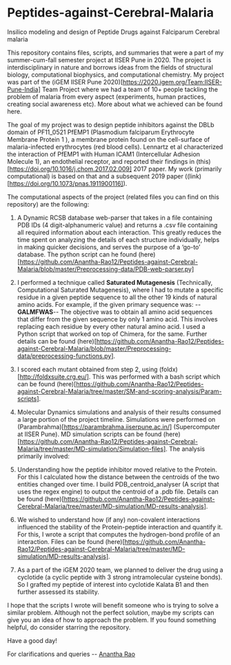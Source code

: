 # Peptides-against-Cerebral-Malaria
Insilico modeling and design of Peptide Drugs against Falciparum Cerebral malaria

This repository contains files, scripts, and summaries that were a part of my summer-cum-fall semester project at IISER Pune in 2020. The project is interdisciplinary in nature and borrows ideas from the fields of structural biology, computational biophysics, and computational chemistry. My project was part of the (iGEM IISER Pune 2020)[https://2020.igem.org/Team:IISER-Pune-India] Team Project where we had a team of 10+ people tackling the problem of malaria from every aspect (experiments, human practices, creating social awareness etc). More about what we achieved can be found here.

The goal of my project was to design peptide inhibitors against the DBLb domain of PF11_0521 PfEMP1 (Plasmodium falciparum Erythrocyte Membrane Protein 1 ), a membrane protein found on the cell-surface of malaria-infected erythrocytes (red blood cells). Lennartz et al characterized the interaction of PfEMP1 with Human ICAM1 (Intercellular Adhesion Molecule 1), an endothelial receptor, and reported their findings in (this)[https://doi.org/10.1016/j.chom.2017.02.009] 2017 paper. My work (primarily computational) is based on that and a subsequent 2019 paper ((link)[https://doi.org/10.1073/pnas.1911900116]). 

The computational aspects of the project (related files you can find on this repository) are the following: 

1. A Dynamic RCSB database web-parser that takes in a file containing PDB IDs (4 digit-alphanumeric value) and returns a .csv file containing all required information about each interaction. This greatly reduces the time spent on analyzing the details of each structure individually, helps in making quicker decisions, and serves the purpose of a ‘go-to’ database. The python script can he found (here)[https://github.com/Anantha-Rao12/Peptides-against-Cerebral-Malaria/blob/master/Preprocessing-data/PDB-web-parser.py]

2. I performed a technique called **Saturated Mutagenesis** (Technically, Computational Saturated Mutagenesis), where I had to mutate a specific residue in a given peptide sequence to all the other 19 kinds of natural amino acids. For example, if the given primary sequence was: 
    --**GALMFWAS**--
The objective was to obtain all amino acid sequences that differ from the given sequence by only 1 amino acid. This involves replacing each residue by every other natural amino acid. I used a Python script that worked on top of Chimera, for the same. Further details can be found (here)[https://github.com/Anantha-Rao12/Peptides-against-Cerebral-Malaria/blob/master/Preprocessing-data/preprocessing-functions.py].

3. I scored each mutant obtained from step 2, using (foldx)[http://foldxsuite.crg.eu/]. This was performed with a bash script which can be found (here)[https://github.com/Anantha-Rao12/Peptides-against-Cerebral-Malaria/tree/master/SM-and-scoring-analysis/Param-scripts]. 


4. Molecular Dynamics simulations and analysis of their results consumed a large portion of the project timeline. Simulations were performed on (Parambrahma)[https://parambrahma.iiserpune.ac.in/] (Supercomputer at IISER Pune). MD simulation scripts can be found (here)[https://github.com/Anantha-Rao12/Peptides-against-Cerebral-Malaria/tree/master/MD-simulation/Simulation-files]. The analysis primarily involved: 

  1. Understanding how the peptide inhibitor moved relative to the Protein. For this I calculated how the distance between the centroids of the two entities changed over time. I build PDB_centroid_analyser (A script that uses the regex engine) to output the centroid of a .pdb file. Details can be found (here)[https://github.com/Anantha-Rao12/Peptides-against-Cerebral-Malaria/tree/master/MD-simulation/MD-results-analysis]. 
    
  2. We wished to understand how (if any) non-covalent interactions influenced the stability of the Protein-peptide interaction and quantify it. For this, I wrote a script that computes the hydrogen-bond profile of an interaction. Files can be found (here)[https://github.com/Anantha-Rao12/Peptides-against-Cerebral-Malaria/tree/master/MD-simulation/MD-results-analysis].
    
  3. As a part of the iGEM 2020 team, we planned to deliver the drug using a cyclotide (a cyclic peptide with 3 strong intramolecular cysteine bonds). So I grafted my peptide of interest into cyclotide Kalata B1 and then further assessed its stability. 

I hope that the scripts I wrote will benefit someone who is trying to solve a similar problem. Although not the perfect solution, maybe my scripts can give you an idea of how to approach the problem. If you found something helpful, do consider starring the repository. 


Have a good day! 

For clarifications and queries -- [Anantha Rao](mailto:anantha.rao@students.iiserpune.ac.in?subject=[PACMal]%20Source%20Han%20Sans)
